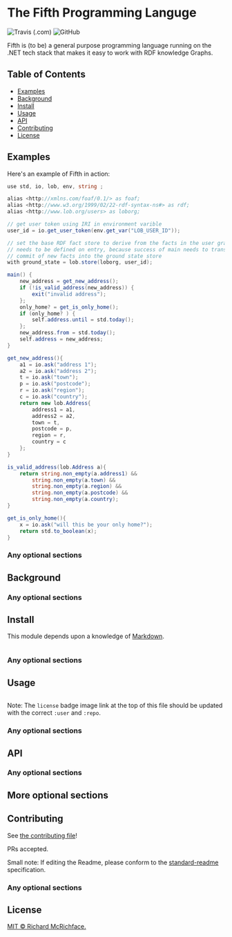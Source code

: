 # The Fifth Programming Languge

![Travis (.com)](https://img.shields.io/travis/com/aabs/fifthlang)
![GitHub](https://img.shields.io/github/license/aabs/fifthlang)

Fifth is (to be) a general purpose programming language running on the .NET tech stack that makes it easy to work with RDF knowledge Graphs.

## Table of Contents

- [Examples](#security)
- [Background](#background)
- [Install](#install)
- [Usage](#usage)
- [API](#api)
- [Contributing](#contributing)
- [License](#license)

## Examples

Here's an example of Fifth in action:

```csharp
use std, io, lob, env, string ;

alias <http://xmlns.com/foaf/0.1/> as foaf;
alias <http://www.w3.org/1999/02/22-rdf-syntax-ns#> as rdf;
alias <http://www.lob.org/users> as loborg;

// get user token using IRI in environment varible
user_id = io.get_user_token(env.get_var("LOB_USER_ID"));

// set the base RDF fact store to derive from the facts in the user graph at lob.com
// needs to be defined on entry, because success of main needs to translate into a
// commit of new facts into the ground state store
with ground_state = lob.store(loborg, user_id);

main() {
    new_address = get_new_address();
    if (!is_valid_address(new_address)) {
        exit("invalid address");
    };
    only_home? = get_is_only_home();
    if (only_home? ) {
        self.address.until = std.today();
    };
    new_address.from = std.today();
    self.address = new_address;
}

get_new_address(){
    a1 = io.ask("address 1");
    a2 = io.ask("address 2");
    t = io.ask("town");
    p = io.ask("postcode");
    r = io.ask("region");
    c = io.ask("country");
    return new lob.Address{
        address1 = a1,
        address2 = a2,
        town = t,
        postcode = p,
        region = r,
        country = c
    };
}

is_valid_address(lob.Address a){
    return string.non_empty(a.address1) && 
        string.non_empty(a.town) && 
        string.non_empty(a.region) && 
        string.non_empty(a.postcode) && 
        string.non_empty(a.country);
}

get_is_only_home(){
    x = io.ask("will this be your only home?");
    return std.to_boolean(x);
}
```

### Any optional sections

## Background

### Any optional sections

## Install

This module depends upon a knowledge of [Markdown]().

```
```

### Any optional sections

## Usage

```
```

Note: The `license` badge image link at the top of this file should be updated with the correct `:user` and `:repo`.

### Any optional sections

## API

### Any optional sections

## More optional sections

## Contributing

See [the contributing file](CONTRIBUTING.md)!

PRs accepted.

Small note: If editing the Readme, please conform to the [standard-readme](https://github.com/RichardLitt/standard-readme) specification.

### Any optional sections

## License

[MIT © Richard McRichface.](../LICENSE)